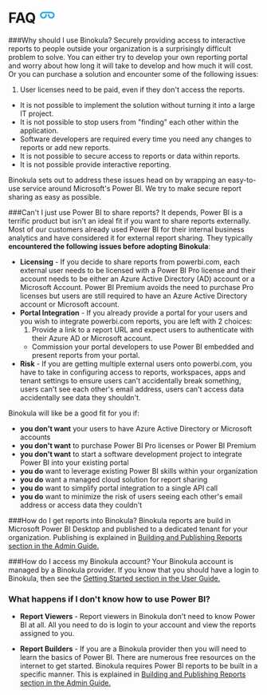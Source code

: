 # FAQ ![](images/favicon.png)

###Why should I use Binokula?
Securely providing access to interactive reports to people outside your organization is a surprisingly difficult problem to solve. You can either try to develop your own reporting portal and worry about how long it will take to develop and how much it will cost. Or you can purchase a solution and encounter some of the following issues:

1. User licenses need to be paid, even if they don't access the reports.
+ It is not possible to implement the solution without turning it into a large IT project.
+ It is not possible to stop users from "finding" each other within the application.
+ Software developers are required every time you need any changes to reports or add new reports.
+ It is not possible to secure access to reports or data within reports.
+ It is not possible provide interactive reporting.

Binokula sets out to address these issues head on by wrapping an easy-to-use service around Microsoft's Power BI. We try to make secure report sharing as easy as possible.

###Can't I just use Power BI to share reports?
It depends, Power BI is a terrific product but isn't an ideal fit if you want to share reports externally. Most of our customers already used Power BI for their internal business analytics and have considered it for external report sharing.  They typically **encountered the following issues before adopting Binokula**:

* **Licensing** - If you decide to share reports from powerbi.com, each external user needs to be licensed with a Power BI Pro license and their account needs to be either an Azure Active Directory (AD) account or a Microsoft Account. Power BI Premium avoids the need to purchase Pro licenses but users are still required to have an Azure Active Directory account or Microsoft account.
* **Portal Integration** - If you already provide a portal for your users and you wish to integrate powerbi.com reports, you are left with 2 choices:
    1. Provide a link to a report URL and expect users to authenticate with their Azure AD or Microsoft account.
    + Commission your portal developers to use Power BI embedded and present reports from your portal.
* **Risk** - If you are getting multiple external users onto powerbi.com, you have to take in configuring access to reports, workspaces, apps and tenant settings to ensure users can't accidentally break something, users can't see each other's email address, users can't access data accidentally see data they shouldn't.

Binokula will like be a good fit for you if:

* **you don't want** your users to have Azure Active Directory or Microsoft accounts
* **you don't want** to purchase Power BI Pro licenses or Power BI Premium
* **you don't want** to start a software development project to integrate Power BI into your existing portal
* **you do** want to leverage existing Power BI skills within your organization
* **you do** want a managed cloud solution for report sharing
* **you do** want to simplify portal integration to a single API call
* **you do** want to minimize the risk of users seeing each other's email address or access data they couldn't

###How do I get reports into Binokula?
Binokula reports are build in Microsoft Power BI Desktop and published to a dedicated tenant for your organization. Publishing is explained in [Building and Publishing Reports section in the Admin Guide.](../admin-guide/#building-and-publishing-reports)

###How do I access my Binokula account?
Your Binokula account is managed by a Binokula provider. If you know that you should have a login to Binokula, then see the [Getting Started section in the User Guide.](../user-guide/#getting-started)

### What happens if I don't know how to use Power BI?
* **Report Viewers** - Report viewers in Binokula don't need to know Power BI at all. All you need to do is login to your account and view the reports assigned to you.

* **Report Builders** - If you are a Binokula provider then you will need to learn the basics of Power BI. There are numerous free resources on the internet to get started. Binokula requires Power BI reports to be built in a specific manner. This is explained in [Building and Publishing Reports section in the Admin Guide.](../admin-guide/#building-and-publishing-reports)
